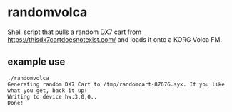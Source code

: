 # randomvolca
Shell script that pulls a random DX7 cart from https://thisdx7cartdoesnotexist.com/ and loads it onto a KORG Volca FM.

## example use
```
./randomvolca 
Generating random DX7 Cart to /tmp/randomcart-87676.syx. If you like what you get, back it up!
Writing to device hw:3,0,0..
Done!
```
